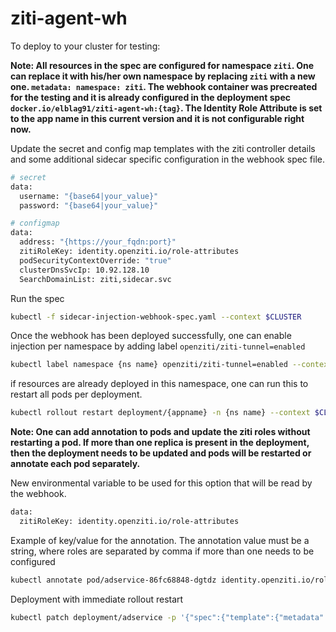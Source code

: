 # ziti-agent-wh

To deploy to your cluster for testing:

**Note: All resources in the spec are configured for namespace `ziti`. One can replace it with his/her own namespace by replacing `ziti` with a new one. `metadata: namespace: ziti`. The webhook container was precreated for the testing and it is already configured in the deployment spec `docker.io/elblag91/ziti-agent-wh:{tag}`. The Identity Role Attribute is set to the app name in this current version and it is not configurable right now.**

Update the secret and config map templates with the ziti controller details and some additional sidecar specific configuration in the webhook spec file.
```bash
# secret
data:
  username: "{base64|your_value}"
  password: "{base64|your_value}"

# configmap
data:
  address: "{https://your_fqdn:port}"
  zitiRoleKey: identity.openziti.io/role-attributes
  podSecurityContextOverride: "true"
  clusterDnsSvcIp: 10.92.128.10
  SearchDomainList: ziti,sidecar.svc
```

Run the spec
```bash
kubectl -f sidecar-injection-webhook-spec.yaml --context $CLUSTER
```

Once the webhook has been deployed successfully, one can enable injection per namespace by adding label `openziti/ziti-tunnel=enabled`
```bash
kubectl label namespace {ns name} openziti/ziti-tunnel=enabled --context $CLUSTER3
```

if resources are already deployed in this namespace, one can run this to restart all pods per deployment.
```bash
kubectl rollout restart deployment/{appname} -n {ns name} --context $CLUSTER 
```

**Note: One can add annotation to pods and update the ziti roles without restarting a pod. If more than one replica is present in the deployment, then the deployment needs to be updated and pods will be restarted or annotate each pod separately.**

New environmental variable to be used for this option that will be read by the webhook.
```bash
data:
  zitiRoleKey: identity.openziti.io/role-attributes
```

Example of key/value for the annotation. The annotation value must be a string, where roles are separated by comma if more than one needs to be configured
```bash
kubectl annotate pod/adservice-86fc68848-dgtdz identity.openziti.io/role-attributes=sales,us-east
```
Deployment with immediate rollout restart
```bash
kubectl patch deployment/adservice -p '{"spec":{"template":{"metadata":{"annotations":{"identity.openziti.io/role-attributes":"us-east"}}}}}'
```


